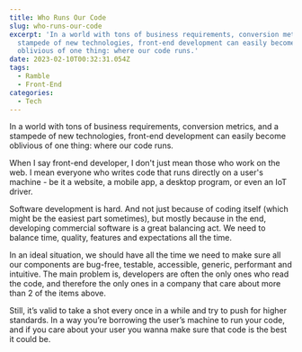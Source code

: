 ```yaml
---
title: Who Runs Our Code
slug: who-runs-our-code
excerpt: 'In a world with tons of business requirements, conversion metrics, and a
  stampede of new technologies, front-end development can easily become
  oblivious of one thing: where our code runs.'
date: 2023-02-10T00:32:31.054Z
tags:
  - Ramble
  - Front-End
categories:
  - Tech
---
```


<script context="module">
  import Callout from "$lib/components/molecules/Callout.svelte";
  import MarkerHighlight from "$lib/components/molecules/MarkerHighlight.svelte";

  import { getSrcsetFromImport } from "$lib/utils/functions";
  import CoverImage from './cover.jpg?width=1600&format=avif;webp;png&meta&imagetools';

  metadata.coverImage = getSrcsetFromImport(CoverImage);
</script>

In a world with tons of business requirements, conversion metrics, and a stampede of new technologies, front-end development can easily become oblivious of one thing: where our code runs.

<Callout type="info">
  When I say front-end developer, I don't just mean those who work on the web. I mean everyone who writes code that runs directly on a user's machine - be it a website, a mobile app, a desktop program, or even an IoT driver.
</Callout>

Software development is hard. And not just because of coding itself (which might be the easiest part sometimes), but mostly because in the end, developing commercial software is a great balancing act. We need to balance time, quality, features and expectations all the time.

In an ideal situation, we should have all the time we need to make sure all our components are bug-free, testable, accessible, generic, performant and intuitive. The main problem is, developers are often the only ones who read the code, and therefore the only ones in a company that care about more than 2 of the items above.

Still, it’s valid to take a shot every once in a while and try to push for higher standards. <MarkerHighlight>In a way you’re borrowing the user’s machine to run your code</MarkerHighlight>, and if you care about your user you wanna make sure that code is the best it could be.
